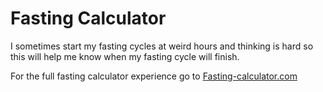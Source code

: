 # Fasting Calculator
I sometimes start my fasting cycles at weird hours and thinking is hard so this will help me know when my fasting cycle will finish.

For the full fasting calculator experience go to <a href="https://fasting-calculator.com">Fasting-calculator.com</a>

